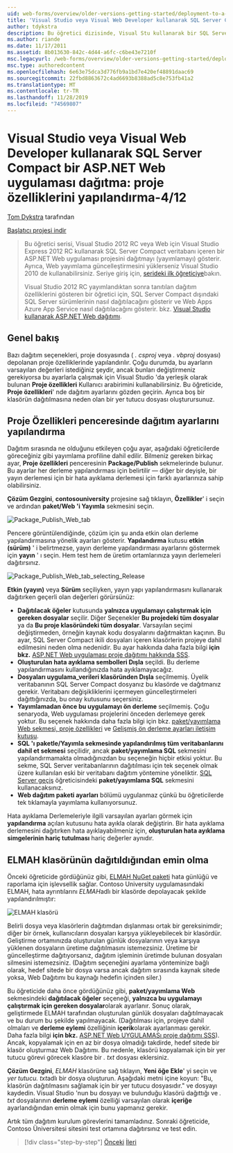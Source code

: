 ```yaml
---
uid: web-forms/overview/older-versions-getting-started/deployment-to-a-hosting-provider/deployment-to-a-hosting-provider-configuring-project-properties-4-of-12
title: 'Visual Studio veya Visual Web Developer kullanarak SQL Server Compact bir ASP.NET Web uygulaması dağıtma: proje özelliklerini yapılandırma-4/12 | Microsoft Docs'
author: tdykstra
description: Bu öğretici dizisinde, Visual Stu kullanarak bir SQL Server Compact veritabanı içeren bir ASP.NET Web uygulaması projesinin nasıl dağıtılacağı (yayımlanacağı) gösterilmektedir.
ms.author: riande
ms.date: 11/17/2011
ms.assetid: 8b013630-842c-4d44-a6fc-c6be43e7210f
msc.legacyurl: /web-forms/overview/older-versions-getting-started/deployment-to-a-hosting-provider/deployment-to-a-hosting-provider-configuring-project-properties-4-of-12
msc.type: authoredcontent
ms.openlocfilehash: 6e63e75dca3d776fb9a1bd7e420ef48891daac69
ms.sourcegitcommit: 22fbd8863672c4ad6693b8388ad5c8e753fb41a2
ms.translationtype: MT
ms.contentlocale: tr-TR
ms.lasthandoff: 11/28/2019
ms.locfileid: "74569807"
---
```

# <a name="deploying-an-aspnet-web-application-with-sql-server-compact-using-visual-studio-or-visual-web-developer-configuring-project-properties---4-of-12"></a>Visual Studio veya Visual Web Developer kullanarak SQL Server Compact bir ASP.NET Web uygulaması dağıtma: proje özelliklerini yapılandırma-4/12

[Tom Dykstra](https://github.com/tdykstra) tarafından

[Başlatıcı projesi indir](https://code.msdn.microsoft.com/Deploying-an-ASPNET-Web-4e31366b)

> Bu öğretici serisi, Visual Studio 2012 RC veya Web için Visual Studio Express 2012 RC kullanarak SQL Server Compact veritabanı içeren bir ASP.NET Web uygulaması projesini dağıtmayı (yayımlamayı) gösterir. Ayrıca, Web yayımlama güncelleştirmesini yüklerseniz Visual Studio 2010 de kullanabilirsiniz. Seriye giriş için, [serideki ilk öğreticiye](deployment-to-a-hosting-provider-introduction-1-of-12.md)bakın.
> 
> Visual Studio 2012 RC yayımlandıktan sonra tanıtılan dağıtım özelliklerini gösteren bir öğretici için, SQL Server Compact dışındaki SQL Server sürümlerinin nasıl dağıtılacağını gösterir ve Web Apps Azure App Service nasıl dağıtılacağını gösterir. bkz. [Visual Studio kullanarak ASP.NET Web dağıtımı](../../deployment/visual-studio-web-deployment/introduction.md).

## <a name="overview"></a>Genel bakış

Bazı dağıtım seçenekleri, proje dosyasında ( *. csproj* veya *. vbproj* dosyası) depolanan proje özelliklerinde yapılandırılır. Çoğu durumda, bu ayarların varsayılan değerleri istediğiniz şeydir, ancak bunları değiştirmeniz gerekiyorsa bu ayarlarla çalışmak için Visual Studio 'da yerleşik olarak bulunan **Proje özellikleri** Kullanıcı arabirimini kullanabilirsiniz. Bu öğreticide, **Proje özellikleri**' nde dağıtım ayarlarını gözden geçirin. Ayrıca boş bir klasörün dağıtılmasına neden olan bir yer tutucu dosyası oluşturursunuz.

## <a name="configuring-deployment-settings-in-the-project-properties-window"></a>Proje Özellikleri penceresinde dağıtım ayarlarını yapılandırma

Dağıtım sırasında ne olduğunu etkileyen çoğu ayar, aşağıdaki öğreticilerde göreceğiniz gibi yayımlama profiline dahil edilir. Bilmeniz gereken birkaç ayar, **Proje özellikleri** penceresinin **Package/Publish** sekmelerinde bulunur. Bu ayarlar her derleme yapılandırması için belirtilir — diğer bir deyişle, bir yayın derlemesi için bir hata ayıklama derlemesi için farklı ayarlarınıza sahip olabilirsiniz.

**Çözüm Gezgini**, **contosouniversity** projesine sağ tıklayın, **Özellikler**' i seçin ve ardından **paket/Web 'i Yayımla** sekmesini seçin.

![Package_Publish_Web_tab](deployment-to-a-hosting-provider-configuring-project-properties-4-of-12/_static/image1.png)

Pencere görüntülendiğinde, çözüm için şu anda etkin olan derleme yapılandırmasına yönelik ayarları gösterir. **Yapılandırma** kutusu **etkin (sürüm)** ' i belirtmezse, yayın derleme yapılandırması ayarlarını göstermek için **yayın** ' ı seçin. Hem test hem de üretim ortamlarınıza yayın derlemeleri dağıtırsınız.

![Package_Publish_Web_tab_selecting_Release](deployment-to-a-hosting-provider-configuring-project-properties-4-of-12/_static/image2.png)

**Etkin (yayın)** veya **Sürüm** seçiliyken, yayın yapı yapılandırmasını kullanarak dağıtırken geçerli olan değerleri görürsünüz:

- **Dağıtılacak öğeler** kutusunda **yalnızca uygulamayı çalıştırmak için gereken dosyalar** seçilir. Diğer Seçenekler **Bu projedeki tüm dosyalar** ya da **Bu proje klasöründeki tüm dosyalar**. Varsayılan seçimi değiştirmeden, örneğin kaynak kodu dosyalarını dağıtmaktan kaçının. Bu ayar, SQL Server Compact ikili dosyaları içeren klasörlerin projeye dahil edilmesini neden olma nedenidir. Bu ayar hakkında daha fazla bilgi **için bkz.** [ASP.NET Web uygulaması proje dağıtımı hakkında SSS](https://msdn.microsoft.com/library/ee942158.aspx).
- **Oluşturulan hata ayıklama sembolleri Dışla** seçildi. Bu derleme yapılandırmasını kullandığınızda hata ayıklamayacağız.
- **Dosyaları uygulama\_verileri klasöründen Dışla** seçilmemiş. Üyelik veritabanının SQL Server Compact dosyanız bu klasörde ve dağıtmanız gerekir. Veritabanı değişikliklerini içermeyen güncelleştirmeleri dağıttığınızda, bu onay kutusunu seçersiniz.
- **Yayımlamadan önce bu uygulamayı ön derleme** seçilmemiş. Çoğu senaryoda, Web uygulaması projelerini önceden derlemeye gerek yoktur. Bu seçenek hakkında daha fazla bilgi için bkz. [paket/yayımlama Web sekmesi, proje özellikleri](https://msdn.microsoft.com/library/dd410108(v=vs.110).aspx) ve [Gelişmiş ön derleme ayarları iletişim kutusu](https://msdn.microsoft.com/library/hh475319(v=vs.110).aspx).
- **SQL 'ı paketle/Yayımla sekmesinde yapılandırılmış tüm veritabanlarını dahil et sekmesi** seçilidir, ancak **paket/yayımlama SQL** sekmesini yapılandırmamakta olmadığınızdan bu seçeneğin hiçbir etkisi yoktur. Bu sekme, SQL Server veritabanlarının dağıtılması için tek seçenek olmak üzere kullanılan eski bir veritabanı dağıtım yöntemine yöneliktir. [SQL Server geçiş](deployment-to-a-hosting-provider-migrating-to-sql-server-10-of-12.md) öğreticisindeki **paket/yayımlama SQL** sekmesini kullanacaksınız.
- **Web dağıtım paketi ayarları** bölümü uygulanmaz çünkü bu öğreticilerde tek tıklamayla yayımlama kullanıyorsunuz.

Hata ayıklama Derlemeleriyle ilgili varsayılan ayarları görmek için **yapılandırma** açılan kutusunu hata ayıkla olarak değiştirin. Bir hata ayıklama derlemesini dağıtırken hata ayıklayabilmeniz için, **oluşturulan hata ayıklama simgelerinin hariç tutulması** hariç değerler aynıdır.

## <a name="making-sure-that-the-elmah-folder-gets-deployed"></a>ELMAH klasörünün dağıtıldığından emin olma

Önceki öğreticide gördüğünüz gibi, [ELMAH NuGet paketi](http://www.hanselman.com/blog/NuGetPackageOfTheWeek7ELMAHErrorLoggingModulesAndHandlersWithSQLServerCompact.aspx) hata günlüğü ve raporlama için işlevsellik sağlar. Contoso University uygulamasındaki ELMAH, hata ayrıntılarını *ELMAH*adlı bir klasörde depolayacak şekilde yapılandırılmıştır:

![ELMAH klasörü](deployment-to-a-hosting-provider-configuring-project-properties-4-of-12/_static/image3.png)

Belirli dosya veya klasörlerin dağıtımdan dışlanması ortak bir gereksinimdir; diğer bir örnek, kullanıcıların dosyaları karşıya yükleyebilecek bir klasördür. Geliştirme ortamınızda oluşturulan günlük dosyalarının veya karşıya yüklenen dosyaların üretime dağıtılmasını istemezsiniz. Üretime bir güncelleştirme dağıtıyorsanız, dağıtım işleminin üretimde bulunan dosyaları silmesini istemezsiniz. (Dağıtım seçeneğini ayarlama yönteminize bağlı olarak, hedef sitede bir dosya varsa ancak dağıtım sırasında kaynak sitede yoksa, Web Dağıtımı bu kaynağı hedefin içinden siler.)

Bu öğreticide daha önce gördüğünüz gibi, **paket/yayımlama Web** sekmesindeki **dağıtılacak öğeler** seçeneği, **yalnızca bu uygulamayı çalıştırmak için gereken dosyalar**olarak ayarlanır. Sonuç olarak, geliştirmede ELMAH tarafından oluşturulan günlük dosyaları dağıtılmayacak ve bu durum bu şekilde yapılmayacak. (Dağıtılması için, projeye dahil olmaları ve **derleme eylemi** özelliğinin **içerik**olarak ayarlanması gerekir. Daha fazla bilgi **için bkz.** [ASP.NET Web UYGULAMASı proje dağıtımı SSS](https://msdn.microsoft.com/library/ee942158.aspx)). Ancak, kopyalamak için en az bir dosya olmadığı takdirde, hedef sitede bir klasör oluşturmaz Web Dağıtımı. Bu nedenle, klasörü kopyalamak için bir yer tutucu görevi görecek klasöre bir *. txt* dosyası eklersiniz.

**Çözüm Gezgini**, *ELMAH* klasörüne sağ tıklayın, **Yeni öğe Ekle**' yi seçin ve *yer tutucu. txt*adlı bir dosya oluşturun. Aşağıdaki metni içine koyun: "Bu, klasörün dağıtılmasını sağlamak için bir yer tutucu dosyasıdır." ve dosyayı kaydedin. Visual Studio 'nun bu dosyayı ve bulunduğu klasörü dağıttığı ve *. txt* dosyalarının **derleme eylemi** özelliği varsayılan olarak **içeriğe** ayarlandığından emin olmak için bunu yapmanız gerekir.

Artık tüm dağıtım kurulum görevlerini tamamladınız. Sonraki öğreticide, Contoso Üniversitesi sitesini test ortamına dağıtırsınız ve test edin.

> [!div class="step-by-step"]
> [Önceki](deployment-to-a-hosting-provider-web-config-file-transformations-3-of-12.md)
> [İleri](deployment-to-a-hosting-provider-deploying-to-iis-as-a-test-environment-5-of-12.md)

